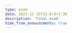 ```yaml
---
type: exam
date: 2023-12-15T15:0:0+3:30
description: 'Final exam'
hide_from_announcments: true
---
```

<!-- **Topics:**
1. Topic 1
2. Topic 2
3. Topic 3 -->
